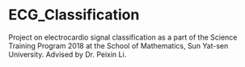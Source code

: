 # ECG_Classification
Project on electrocardio signal classification as a part of the Science Training Program 2018 at the School of Mathematics, Sun Yat-sen University. Advised by Dr. Peixin Li.
